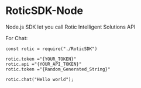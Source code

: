 # RoticSDK-Node
Node.js SDK let you call Rotic Intelligent Solutions API

For Chat:
```
const rotic = require("./RoticSDK")

rotic.token ="{YOUR_TOKEN}"
rotic.api ="{YOUR_API_TOKEN}"
rotic.token ="{Random_Generated_String}"

rotic.chat("Hello world");
```
